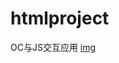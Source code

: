 # htmlproject
OC与JS交互应用
[img](https://github.com/yaojinhai/htmlproject/blob/master/gif5%E6%96%B0%E6%96%87%E4%BB%B6.gif)
